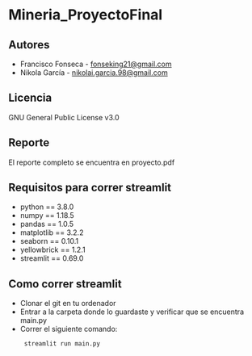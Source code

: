 # Mineria_ProyectoFinal

## Autores
* Francisco Fonseca - fonseking21@gmail.com
* Nikola García - nikolai.garcia.98@gmail.com

## Licencia
GNU General Public License v3.0

## Reporte
El reporte completo se encuentra en proyecto.pdf

## Requisitos para correr streamlit

* python == 3.8.0
* numpy == 1.18.5
* pandas == 1.0.5
* matplotlib == 3.2.2
* seaborn == 0.10.1
* yellowbrick == 1.2.1
* streamlit == 0.69.0

## Como correr streamlit

* Clonar el git en tu ordenador
* Entrar a la carpeta donde lo guardaste y verificar que se encuentra main.py
* Correr el siguiente comando: <pre><code> streamlit run main.py </code></pre>
